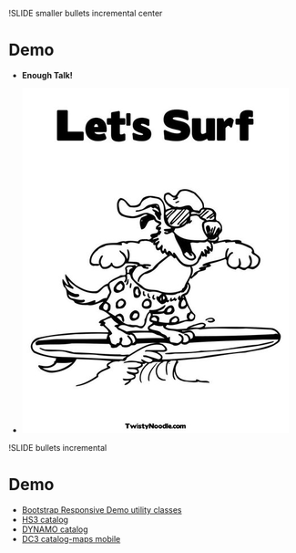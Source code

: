 !SLIDE smaller bullets incremental center
# Demo

- **Enough Talk!**

- ![lets-surf](lets-surf.jpg)

!SLIDE bullets incremental
# Demo

- [Bootstrap Responsive Demo utility classes](http://erikj.github.com/responsive-demo/)
- [HS3 catalog](http://catalog_ui.dev/hs3)
- [DYNAMO catalog](http://catalog_ui.dev/dynamo)
- [DC3 catalog-maps mobile](http://catalog-maps.dev/maps/dc3/mobile)
